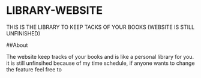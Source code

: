 # LIBRARY-WEBSITE
THIS IS THE LIBRARY TO KEEP TACKS OF YOUR BOOKS (WEBSITE IS STILL UNFINISHED)

##About

The website keep tracks of your books and is like a personal library for you.
it is still unfinsihed because of my time schedule, if anyone wants to change the feature feel free to
